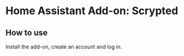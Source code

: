# Home Assistant Add-on: Scrypted

## How to use

Install the add-on, create an account and log in.
